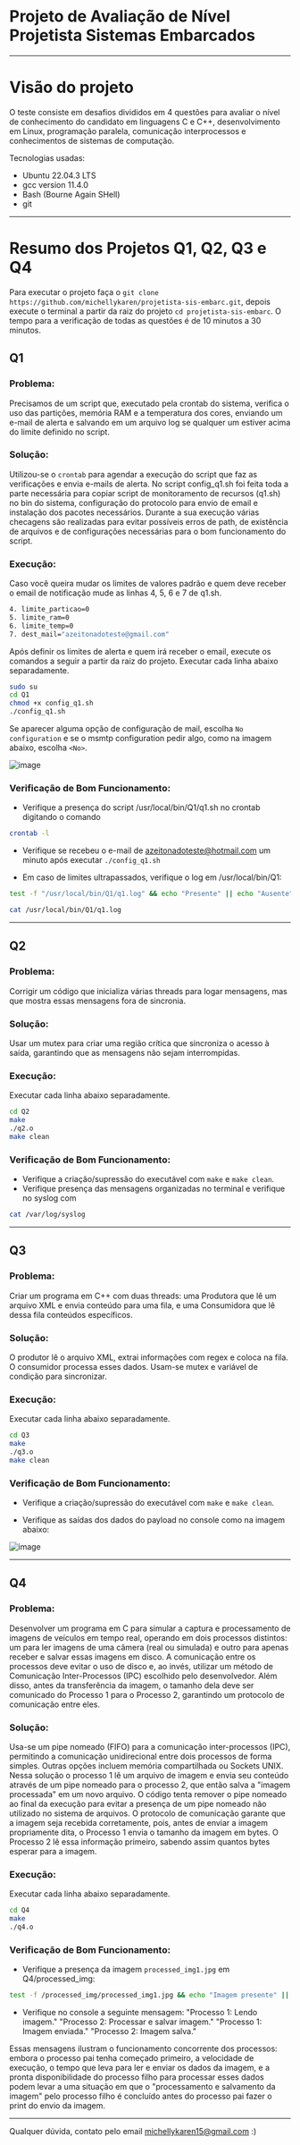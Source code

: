 # Projeto de Avaliação de Nível Projetista Sistemas Embarcados
---

# Visão do projeto
O teste consiste em desafios divididos em 4 questões para avaliar o nível de conhecimento do candidato em linguagens C e C++, desenvolvimento em Linux, programação paralela, comunicação interprocessos e conhecimentos de sistemas de computação.

Tecnologias usadas:
*   Ubuntu 22.04.3 LTS
*   gcc version 11.4.0
*   Bash (Bourne Again SHell)
*   git

---

# Resumo dos Projetos Q1, Q2, Q3 e Q4
Para executar o projeto faça o `git clone https://github.com/michellykaren/projetista-sis-embarc.git`, depois execute o terminal a partir da raiz do projeto `cd projetista-sis-embarc`. O tempo para a verificação de todas as questões é de 10 minutos a 30 minutos.

## Q1

### Problema:
Precisamos de um script que, executado pela crontab do sistema, verifica o uso das partições, memória RAM e a temperatura dos cores, enviando um e-mail de alerta e salvando em um arquivo log se qualquer um estiver acima do limite definido no script.

### Solução:
Utilizou-se o `crontab` para agendar a execução do script que faz as verificações e envia e-mails de alerta.
No script config_q1.sh foi feita toda a parte necessária para copiar script de monitoramento de recursos (q1.sh) no bin do sistema, configuração do protocolo para envio de email e instalação dos pacotes necessários. Durante a sua execução várias checagens são realizadas para evitar possíveis erros de path, de existência de arquivos e de configurações necessárias para o bom funcionamento do script.

### Execução:

Caso você queira mudar os limites de valores padrão e quem deve receber o email de notificação mude as linhas 4, 5, 6 e 7 de q1.sh.

```bash
4. limite_particao=0 
5. limite_ram=0
6. limite_temp=0
7. dest_mail="azeitonadoteste@gmail.com"
```

Após definir os limites de alerta e quem irá receber o email, execute os comandos a seguir a partir da raiz do projeto.
Executar cada linha abaixo separadamente.

```bash
sudo su
cd Q1
chmod +x config_q1.sh
./config_q1.sh
```
Se aparecer alguma opção de configuração de mail, escolha `No configuration` e se o msmtp configuration pedir algo, como na imagem abaixo, escolha `<No>`.

![image](https://github.com/michellykaren/projetista-sis-embarc/assets/29697453/530bad60-2559-415e-ab5c-3ecf749fde27)

### Verificação de Bom Funcionamento:
- Verifique a presença do script /usr/local/bin/Q1/q1.sh no crontab digitando o comando 
```bash
crontab -l
```

- Verifique se recebeu o e-mail de azeitonadoteste@hotmail.com um minuto após executar `./config_q1.sh`

- Em caso de limites ultrapassados, verifique o log em /usr/local/bin/Q1:
```bash
test -f "/usr/local/bin/Q1/q1.log" && echo "Presente" || echo "Ausente" 
```

```bash
cat /usr/local/bin/Q1/q1.log
```
---
## Q2

### Problema:
Corrigir um código que inicializa várias threads para logar mensagens, mas que mostra essas mensagens fora de sincronia.

### Solução:
Usar um mutex para criar uma região crítica que sincroniza o acesso à saída, garantindo que as mensagens não sejam interrompidas.

### Execução:

Executar cada linha abaixo separadamente.

```bash
cd Q2
make
./q2.o
make clean
```

### Verificação de Bom Funcionamento:
- Verifique a criação/supressão do executável com `make` e `make clean`.
- Verifique presença das mensagens organizadas no terminal e verifique no syslog com 

```bash
cat /var/log/syslog
``` 
---
## Q3

### Problema:
Criar um programa em C++ com duas threads: uma Produtora que lê um arquivo XML e envia conteúdo para uma fila, e uma Consumidora que lê dessa fila conteúdos específicos.

### Solução:
O produtor lê o arquivo XML, extrai informações com regex e coloca na fila. O consumidor processa esses dados. Usam-se mutex e variável de condição para sincronizar.

### Execução:

Executar cada linha abaixo separadamente.

```bash
cd Q3
make
./q3.o
make clean
```

### Verificação de Bom Funcionamento:
- Verifique a criação/supressão do executável com `make` e `make clean`.

- Verifique as saídas dos dados do payload no console como na imagem abaixo:

![image](https://github.com/michellykaren/projetista-sis-embarc/assets/29697453/9c971640-49ce-4707-be52-62cf336f0731)

---
## Q4

### Problema:
Desenvolver um programa em C para simular a captura e processamento de imagens de veículos em tempo real, operando em dois processos distintos: um para ler imagens de uma câmera (real ou simulada) e outro para apenas receber e salvar essas imagens em disco. A comunicação entre os processos deve evitar o uso de disco e, ao invés, utilizar um método de Comunicação Inter-Processos (IPC) escolhido pelo desenvolvedor. Além disso, antes da transferência da imagem, o tamanho dela deve ser comunicado do Processo 1 para o Processo 2, garantindo um protocolo de comunicação entre eles.

### Solução:
Usa-se um pipe nomeado (FIFO) para a comunicação inter-processos (IPC), permitindo a comunicação unidirecional entre dois processos de forma simples. Outras opções incluem memória compartilhada ou Sockets UNIX.
Nessa solução o processo 1 lê um arquivo de imagem e envia seu conteúdo através de um pipe nomeado para o processo 2, que então salva a "imagem processada" em um novo arquivo. O código tenta remover o pipe nomeado ao final da execução para evitar a presença de um pipe nomeado não utilizado no sistema de arquivos.
O protocolo de comunicação garante que a imagem seja recebida corretamente, pois, antes de enviar a imagem propriamente dita, o Processo 1 envia o tamanho da imagem em bytes. O Processo 2 lê essa informação primeiro, sabendo assim quantos bytes esperar para a imagem. 

### Execução:

Executar cada linha abaixo separadamente.

```bash
cd Q4
make
./q4.o
```

### Verificação de Bom Funcionamento:
- Verifique a presença da imagem `processed_img1.jpg` em Q4/processed_img:
```bash
test -f /processed_img/processed_img1.jpg && echo "Imagem presente" || echo "Imagem ausente"  
```

- Verifique no console a seguinte mensagem:
"Processo 1: Lendo imagem."
"Processo 2: Processar e salvar imagem."
"Processo 1: Imagem enviada."
"Processo 2: Imagem salva."

Essas mensagens ilustram o funcionamento concorrente dos processos: embora o processo pai tenha começado primeiro, a velocidade de execução, o tempo que leva para ler e enviar os dados da imagem, e a pronta disponibilidade do processo filho para processar esses dados podem levar a uma situação em que o "processamento e salvamento da imagem" pelo processo filho é concluído antes do processo pai fazer o print do envio da imagem.

---
Qualquer dúvida, contato pelo email michellykaren15@gmail.com :)

